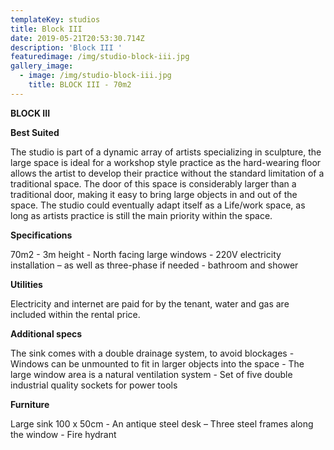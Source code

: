```yaml
---
templateKey: studios
title: Block III
date: 2019-05-21T20:53:30.714Z
description: 'Block III '
featuredimage: /img/studio-block-iii.jpg
gallery_image:
  - image: /img/studio-block-iii.jpg
    title: BLOCK III - 70m2
---
```

**BLOCK III**

**Best Suited** 

The studio is part of a dynamic array of artists specializing in sculpture, the large space is ideal for a workshop style practice as the hard-wearing floor allows the artist to develop their practice without the standard limitation of a traditional space.  The door of this space is considerably larger than a traditional door, making it easy to bring large objects in and out of the space. The studio could eventually adapt itself as a Life/work space, as long as artists practice is still the main priority within the space. 

**Specifications**

70m2 - 3m height - North facing large windows - 220V electricity installation – as well as three-phase if needed - bathroom and shower 

**Utilities**

Electricity and internet are paid for by the tenant, water and gas are included within the rental price.

**Additional specs**

The sink comes with a double drainage system, to avoid blockages - Windows can be unmounted to fit in larger objects into the space - The large window area is a natural ventilation system - Set of five double industrial quality sockets for power tools

**Furniture**

Large sink 100 x 50cm - An antique steel desk – Three steel frames along the window - Fire hydrant
